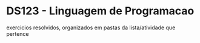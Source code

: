 # DS123 - Linguagem de Programacao
exercicios resolvidos, organizados em pastas da lista/atividade que pertence 
